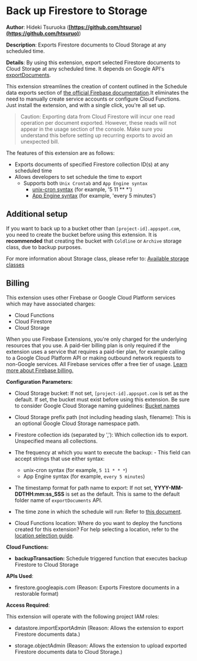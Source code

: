 # Back up Firestore to Storage

**Author**: Hideki Tsuruoka (**[https://github.com/htsuruo](https://github.com/htsuruo)**)

**Description**: Exports Firestore documents to Cloud Storage at any scheduled time.

**Details**: By using this extension, export selected Firestore documents to Cloud Storage at any scheduled time. It depends on Google API's [exportDocuments](https://cloud.google.com/firestore/docs/reference/rest/v1/projects.databases/exportDocuments).

This extension streamlines the creation of content outlined in the Schedule data exports section of [the official Firebase documentation](https://firebase.google.com/docs/firestore/solutions/schedule-export).It eliminates the need to manually create service accounts or configure Cloud Functions. Just install the extension, and with a single click, you're all set up.

> Caution: Exporting data from Cloud Firestore will incur one read operation per document exported. However, these reads will not appear in the usage section of the console. Make sure you understand this before setting up recurring exports to avoid an unexpected bill.

The features of this extension are as follows:

- Exports documents of specified Firestore collection ID(s) at any scheduled time
- Allows developers to set schedule the time to export
  - Supports both `Unix Crontab` and `App Engine syntax`
    - [unix-cron syntax](https://cloud.google.com/scheduler/docs/configuring/cron-job-schedules) (for example, '5 11 ** *')
    - [App Engine syntax](https://cloud.google.com/appengine/docs/standard/scheduling-jobs-with-cron-yaml#defining_the_cron_job_schedule) (for example, 'every 5 minutes')

## Additional setup

If you want to back up to a bucket other than `[project-id].appspot.com`, you need to create the bucket before using this extension. It is **recommended** that creating the bucket with `Coldline` or `Archive` storage class, due to backup purposes.

For more information about Storage class, please refer to:
[Available storage classes](https://cloud.google.com/storage/docs/storage-classes#classes)

## Billing

This extension uses other Firebase or Google Cloud Platform services which may have associated charges:

- Cloud Functions
- Cloud Firestore
- Cloud Storage

When you use Firebase Extensions, you're only charged for the underlying resources that you use. A paid-tier billing plan is only required if the extension uses a service that requires a paid-tier plan, for example calling to a Google Cloud Platform API or making outbound network requests to non-Google services. All Firebase services offer a free tier of usage. [Learn more about Firebase billing.](https://firebase.google.com/pricing)

**Configuration Parameters:**

- Cloud Storage bucket: If not set, `[project-id].appspot.com` is set as the default. If set, the bucket must exist before using this extension. Be sure to consider Google Cloud Storage naming guidelines: [Bucket names](https://cloud.google.com/storage/docs/buckets#naming)

- Cloud Storage prefix path (not including heading slash, filename): This is an optional Google Cloud Storage namespace path.

- Firestore collection ids (separated by ','): Which collection ids to export. Unspecified means all collections.

- The frequency at which you want to execute the backup: - This field can accept strings that use either syntax:
  - unix-cron syntax (for example, `5 11 * * *`)
  - App Engine syntax (for example, `every 5 minutes`)

- The timestamp format for path name to export: If not set, **YYYY-MM-DDTHH\:mm:ss_SSS** is set as the default. This is same to the default folder name of `exportDocuments` API.

- The time zone in which the schedule will run: Refer to [this document](https://cloud.google.com/looker/docs/reference/param-view-timezone-values).

- Cloud Functions location: Where do you want to deploy the functions created for this extension? For help selecting a location, refer to the [location selection guide](https://firebase.google.com/docs/functions/locations).

**Cloud Functions:**

- **backupTransaction:** Schedule triggered function that executes backup Firestore to Cloud Storage

**APIs Used**:

- firestore.googleapis.com (Reason: Exports Firestore documents in a restorable format)

**Access Required**:

This extension will operate with the following project IAM roles:

- datastore.importExportAdmin (Reason: Allows the extension to export Firestore documents data.)

- storage.objectAdmin (Reason: Allows the extension to upload exported Firestore documents data to Cloud Storage.)
